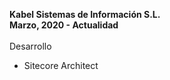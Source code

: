 **Kabel Sistemas de Informaci&oacute;n S.L.**  
<span class="label label-default"><strong>Marzo, 2020 - Actualidad</strong></span>   
<br />
<i class="icon-code" style="font-size:large;"></i> Desarrollo  

- <span class="text-warning">Sitecore</span> Architect

